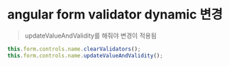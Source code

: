 # angular form validator dynamic 변경

> updateValueAndValidity를 해줘야 변경이 적용됨

```ts
this.form.controls.name.clearValidators();
this.form.controls.name.updateValueAndValidity();
```
